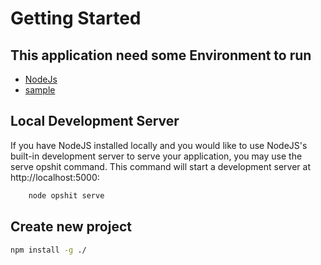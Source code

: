 # Getting Started

## This application need some Environment to run

- [NodeJs]()
- [sample]()

## Local Development Server
If you have NodeJS installed locally and you would like to use NodeJS's built-in development server to serve your application, you may use the serve opshit command. This command will start a development server at http://localhost:5000:

```bash
    node opshit serve
```

## Create new project


```bash 
npm install -g ./
```